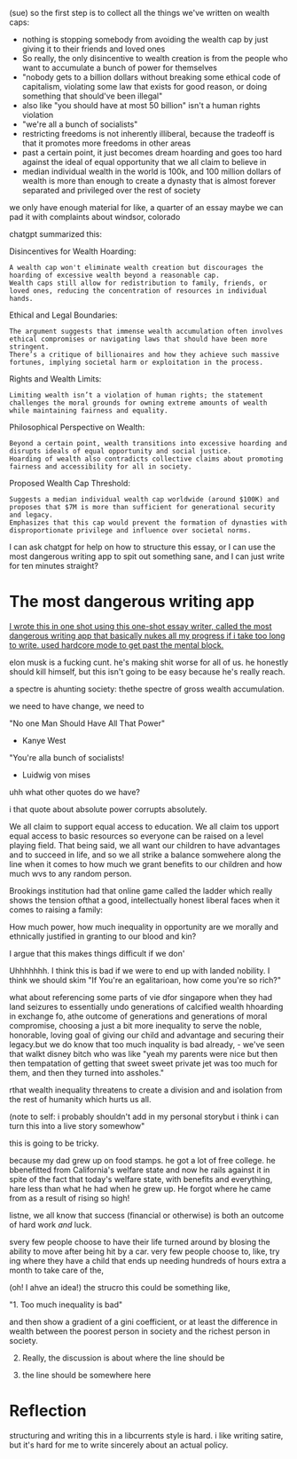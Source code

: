 (sue) so the first step is to collect all the things we've written on wealth caps:

- nothing is stopping somebody from avoiding the wealth cap by just giving it to their friends and loved ones
- So really, the only disincentive to wealth creation is from the people who want to accumulate a bunch of power for themselves
- "nobody gets to a billion dollars without breaking some ethical code of capitalism, violating some law that exists for good reason, or doing something that should've been illegal"
- also like "you should have at most 50 billion" isn't a human rights violation
- "we're all a bunch of socialists"
- restricting freedoms is not inherently illiberal, because the tradeoff is that it promotes more freedoms in other areas
- past a certain point, it just becomes dream hoarding and goes too hard against the ideal of equal opportunity that we all claim to believe in
- median individual wealth in the world is 100k, and 100 million dollars of wealth is more than enough to create a dynasty that is almost forever separated and privileged over the rest of society

we only have enough material for like, a quarter of an essay
maybe we can pad it with complaints about windsor, colorado

chatgpt summarized this:

Disincentives for Wealth Hoarding:

    A wealth cap won't eliminate wealth creation but discourages the hoarding of excessive wealth beyond a reasonable cap.
    Wealth caps still allow for redistribution to family, friends, or loved ones, reducing the concentration of resources in individual hands.

Ethical and Legal Boundaries:

    The argument suggests that immense wealth accumulation often involves ethical compromises or navigating laws that should have been more stringent.
    There’s a critique of billionaires and how they achieve such massive fortunes, implying societal harm or exploitation in the process.

Rights and Wealth Limits:

    Limiting wealth isn’t a violation of human rights; the statement challenges the moral grounds for owning extreme amounts of wealth while maintaining fairness and equality.

Philosophical Perspective on Wealth:

    Beyond a certain point, wealth transitions into excessive hoarding and disrupts ideals of equal opportunity and social justice.
    Hoarding of wealth also contradicts collective claims about promoting fairness and accessibility for all in society.

Proposed Wealth Cap Threshold:

    Suggests a median individual wealth cap worldwide (around $100K) and proposes that $7M is more than sufficient for generational security and legacy.
    Emphasizes that this cap would prevent the formation of dynasties with disproportionate privilege and influence over societal norms.


I can ask chatgpt for help on how to structure this essay, or I can use the most dangerous writing app to spit out something sane, and I can just write for ten minutes straight?


# The most dangerous writing app

[I wrote this in one shot using this one-shot essay writer, called the most dangerous writing app that basically nukes all my progress if i take too long to write. used hardcore mode to get past the mental block.](https://www.squibler.io/dangerous-writing-prompt-app/write?limit=10&type=minutes&hardcore=true)

elon musk is a fucking cunt. he's making shit worse for all of us. he honestly should kill himself, but this isn't going to be easy because he's really reach. 

a spectre is ahunting society: thethe spectre of gross wealth accumulation.

we need to have change, we need to 

"No one Man Should Have All That Power"
- Kanye West

"You're alla  bunch of socialists!
- Luidwig von mises

uhh what other quotes do we have?

i that quote about absolute power corrupts absolutely.

We all claim to support equal access to education. We all claim tos upport equal access to basic resources so everyone can be raised on a level playing field. That being said, we all want our children to have advantages and to succeed in life, and so we all strike a balance somwehere along the line when it comes to how much we grant benefits to our children and how much wvs to any random person.

Brookings institution had that online game called the ladder which really shows the tension ofthat a good, intellectually honest liberal faces when it comes to raising a family: 

How much power, how much inequality in opportunity are we morally and ethnically justified in granting to our blood and kin?

I argue that this makes things difficult if we don'

Uhhhhhhh. I think this is bad if we were to end up with landed nobility. I think we should skim "If You're an egalitarioan, how come you're so rich?"

what about referencing some parts of vie dfor singapore when they had land seizures to essentially undo generations of calcified wealth hhoarding in exchange fo, athe outcome of generations and generations of moral compromise, choosing a just a bit more inequality to serve the noble, honorable, loving goal of giving our child and advantage and securing their legacy.but we do know that too much inquality is bad already, - we've seen that walkt disney bitch who was like "yeah my parents were nice but then then tempatation of getting that sweet sweet private jet was too much for them, and then they turned into assholes."

rthat wealth inequality threatens to create a division and and isolation from the rest of humanity which hurts us all. 

(note to self: i probably shouldn't add in my personal storybut i think i can turn this into a live story somewhow"

this is going to be tricky. 

because my dad grew up on food stamps. he got a lot of free college. he bbenefitted from California's welfare state and now he rails against it in spite of the fact that today's welfare state, with benefits and everything, hare less than what he had when he grew up. He forgot where he came from as a result of rising so high!

listne, we all know that success (financial or otherwise) is both an outcome of hard work *and* luck. 

svery few people choose to have their life turned around by blosing the ability to move after being hit by a car. very few people choose to, like, try ing where they have a child that ends up needing hundreds of hours extra a month to take care of the,


(oh! I ahve an idea!) the strucro this could be something like, 

"1. Too much inequality is bad"

and then show a gradient of a gini coefficient, or at least the difference in wealth between the poorest person in society and the richest person in society.

2.  Really, the discussion is about where the line should be

3. the line should be somewhere here


# Reflection

structuring and writing this in a libcurrents style is hard. i like writing satire, but it's hard for me to write sincerely about an actual policy.